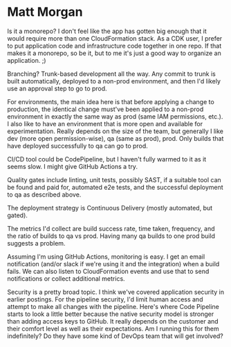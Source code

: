 # Matt Morgan

Is it a monorepo? I don't feel like the app has gotten big enough that it would require more than one CloudFormation stack. As a CDK user, I prefer to put application code and infrastructure code together in one repo. If that makes it a monorepo, so be it, but to me it's just a good way to organize an application. ;)

Branching? Trunk-based development all the way. Any commit to trunk is built automatically, deployed to a non-prod environment, and then I'd likely use an approval step to go to prod.

For environments, the main idea here is that before applying a change to production, the identical change must've been applied to a non-prod environment in exactly the same way as prod (same IAM permissions, etc.). I also like to have an environment that is more open and available for experimentation. Really depends on the size of the team, but generally I like dev (more open permission-wise), qa (same as prod), prod. Only builds that have deployed successfully to qa can go to prod.

CI/CD tool could be CodePipeline, but I haven't fully warmed to it as it seems slow. I might give GitHub Actions a try.

Quality gates include linting, unit tests, possibly SAST, if a suitable tool can be found and paid for, automated e2e tests, and the successful deployment to qa as described above.

The deployment strategy is Continuous Delivery (mostly automated, but gated).

The metrics I'd collect are build success rate, time taken, frequency, and the ratio of builds to qa vs prod. Having many qa builds to one prod build suggests a problem.

Assuming I'm using GitHub Actions, monitoring is easy. I get an email notification (and/or slack if we're using it and the integration) when a build fails. We can also listen to CloudFormation events and use that to send notifications or collect additional metrics.

Security is a pretty broad topic. I think we've covered application security in earlier postings. For the pipeline security, I'd limit human access and attempt to make all changes with the pipeline. Here's where Code Pipeline starts to look a little better because the native security model is stronger than adding access keys to GitHub. It really depends on the customer and their comfort level as well as their expectations. Am I running this for them indefinitely? Do they have some kind of DevOps team that will get involved?
